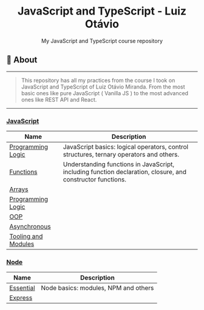 <h1 align="center">JavaScript and TypeScript - Luiz Otávio</h1>
<p align="center">My JavaScript and TypeScript course repository</p1>

## 📑 About
---
> This repository has all my practices from the course I took on JavaScript and TypeScript of Luiz Otávio Miranda. From the most basic ones like pure JavaScript ( Vanilla JS ) to the most advanced ones like REST API and React.
---

### [JavaScript](/javascript)

Name | Description
---- | -----------
[Programming Logic](/javascript/programming_logic) | JavaScript basics: logical operators, control structures, ternary operators and others.
[Functions](/javascript/functions) | Understanding functions in JavaScript, including function declaration, closure, and constructor functions.
[Arrays](/javascript/arrays) | 
[Programming Logic](/javascript/objects) | 
[OOP](/javascript/object_oriented_programming) | 
[Asynchronous](/javascript/asynchronous) | 
[Tooling and Modules](/javascript/modules-tooling) | 

### [Node](/node)

Name | Description
---- | -----------
[Essential](/node/essential) | Node basics: modules, NPM and others
[Express](/node/express) | 
